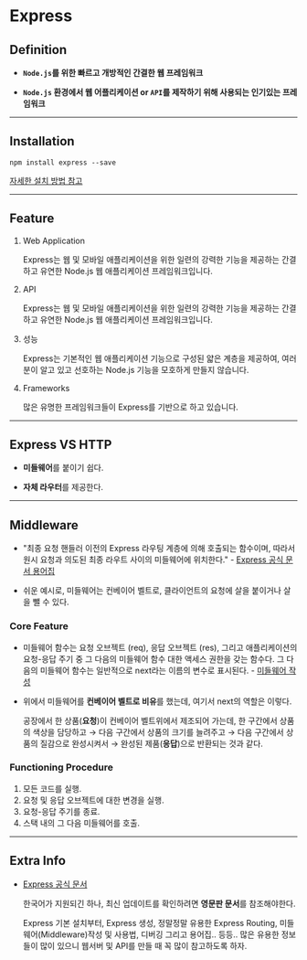 # Express

## Definition

- **`Node.js`를 위한 빠르고 개방적인 간결한 웹 프레임워크**

- **`Node.js` 환경에서 웹 어플리케이션 or `API`를 제작하기 위해 사용되는 인기있는 프레임워크**

---

## Installation

`npm install express --save`

[자세한 설치 방법 참고](https://expressjs.com/ko/starter/installing.html)

---

## Feature

1. Web Application

   Express는 웹 및 모바일 애플리케이션을 위한 일련의 강력한 기능을 제공하는 간결하고 유연한 Node.js 웹 애플리케이션 프레임워크입니다.

2. API

   Express는 웹 및 모바일 애플리케이션을 위한 일련의 강력한 기능을 제공하는 간결하고 유연한 Node.js 웹 애플리케이션 프레임워크입니다.

3. 성능

   Express는 기본적인 웹 애플리케이션 기능으로 구성된 얇은 계층을 제공하여, 여러분이 알고 있고 선호하는 Node.js 기능을 모호하게 만들지 않습니다.

4. Frameworks

   많은 유명한 프레임워크들이 Express를 기반으로 하고 있습니다.

---

## Express VS HTTP

- **미들웨어**를 붙이기 쉽다.

- **자체 라우터**를 제공한다.

---

## Middleware

- "최종 요청 핸들러 이전의 Express 라우팅 계층에 의해 호출되는 함수이며, 따라서 원시 요청과 의도된 최종 라우트 사이의 미들웨어에 위치한다." - [Express 공식 문서 용어집](https://expressjs.com/ko/resources/glossary.html)

- 쉬운 예시로, 미들웨어는 컨베이어 벨트로, 클라이언트의 요청에 살을 붙이거나 살을 뺄 수 있다.

### Core Feature

- 미들웨어 함수는 요청 오브젝트 (req), 응답 오브젝트 (res), 그리고 애플리케이션의 요청-응답 주기 중 그 다음의 미들웨어 함수 대한 액세스 권한을 갖는 함수다. 그 다음의 미들웨어 함수는 일반적으로 next라는 이름의 변수로 표시된다. - [미들웨어 작성](https://expressjs.com/ko/guide/writing-middleware.html)

- 위에서 미들웨어를 **컨베이어 벨트로 비유**를 했는데, 여기서 next의 역할은 이렇다.

  공장에서 한 상품(**요청**)이 컨베이어 벨트위에서 제조되어 가는데, 한 구간에서 상품의 색상을 담당하고 → 다음 구간에서 상품의 크기를 늘려주고 → 다음 구간에서 상품의 질감으로 완성시켜서 → 완성된 제품(**응답**)으로 반환되는 것과 같다.

### Functioning Procedure

1. 모든 코드를 실행.
2. 요청 및 응답 오브젝트에 대한 변경을 실행.
3. 요청-응답 주기를 종료.
4. 스택 내의 그 다음 미들웨어를 호출.

---

## Extra Info

- [Express 공식 문서](https://expressjs.com/ko/)

  한국어가 지원되긴 하나, 최신 업데이트를 확인하려면 **영문판 문서**를 참조해야한다.

  Express 기본 설치부터, Express 생성, 정말정말 유용한 Express Routing, 미들웨어(Middleware)작성 및 사용법, 디버깅 그리고 용어집.. 등등.. 많은 유용한 정보들이 많이 있으니 웹서버 및 API를 만들 때 꼭 많이 참고하도록 하자.
